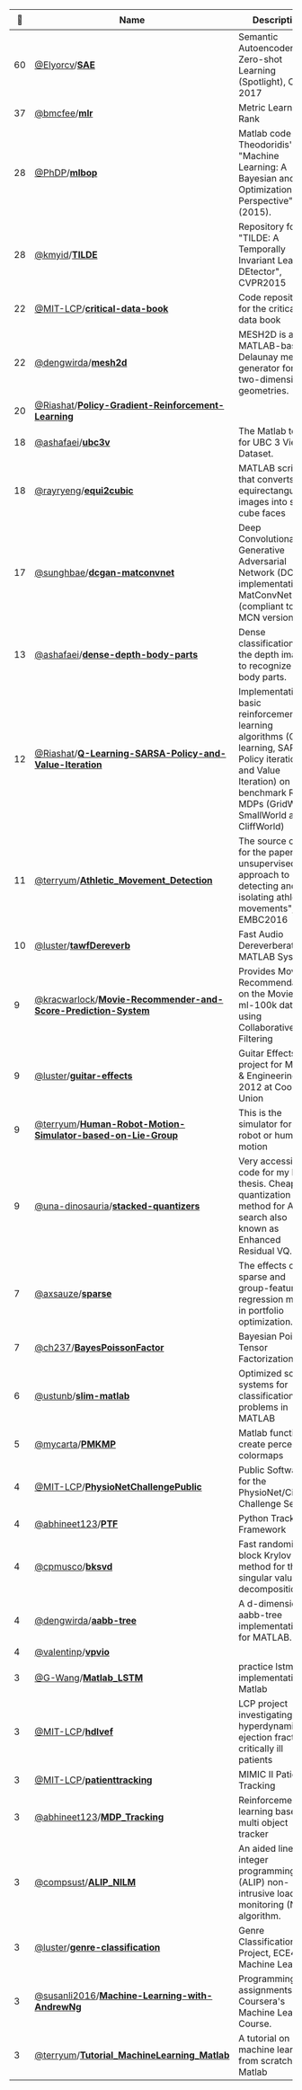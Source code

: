 |:star2: | Name | Description | 🌍|
|---|---|---|---|
|60|[@Elyorcv](https://github.com/Elyorcv)/[**SAE**](https://github.com/Elyorcv/SAE)|Semantic Autoencoder for Zero-shot Learning (Spotlight), CVPR 2017|[:arrow_upper_right:](https://elyorcv.github.io/projects/sae)|
|37|[@bmcfee](https://github.com/bmcfee)/[**mlr**](https://github.com/bmcfee/mlr)|Metric Learning to Rank||
|28|[@PhDP](https://github.com/PhDP)/[**mlbop**](https://github.com/PhDP/mlbop)|Matlab code for S. Theodoridis' "Machine Learning: A Bayesian and Optimization Perspective" (2015).||
|28|[@kmyid](https://github.com/kmyid)/[**TILDE**](https://github.com/kmyid/TILDE)|Repository for "TILDE: A Temporally Invariant Learned DEtector", CVPR2015||
|22|[@MIT-LCP](https://github.com/MIT-LCP)/[**critical-data-book**](https://github.com/MIT-LCP/critical-data-book)|Code repository for the critical data book||
|22|[@dengwirda](https://github.com/dengwirda)/[**mesh2d**](https://github.com/dengwirda/mesh2d)|MESH2D is a MATLAB-based Delaunay mesh generator for two-dimensional geometries.||
|20|[@Riashat](https://github.com/Riashat)/[**Policy-Gradient-Reinforcement-Learning**](https://github.com/Riashat/Policy-Gradient-Reinforcement-Learning)|||
|18|[@ashafaei](https://github.com/ashafaei)/[**ubc3v**](https://github.com/ashafaei/ubc3v)|The Matlab toolkit for UBC 3 View Dataset.|[:arrow_upper_right:](http://www.cs.ubc.ca/~shafaei/homepage/projects/crv16.php)|
|18|[@rayryeng](https://github.com/rayryeng)/[**equi2cubic**](https://github.com/rayryeng/equi2cubic)|MATLAB script that converts equirectangular images into six cube faces||
|17|[@sunghbae](https://github.com/sunghbae)/[**dcgan-matconvnet**](https://github.com/sunghbae/dcgan-matconvnet)|Deep Convolutional Generative Adversarial Network (DCGAN) implementation on MatConvNet (compliant to any MCN version)||
|13|[@ashafaei](https://github.com/ashafaei)/[**dense-depth-body-parts**](https://github.com/ashafaei/dense-depth-body-parts)|Dense classification of the depth images to recognize the body parts.|[:arrow_upper_right:](http://www.cs.ubc.ca/~shafaei/homepage/projects/crv16.php)|
|12|[@Riashat](https://github.com/Riashat)/[**Q-Learning-SARSA-Policy-and-Value-Iteration**](https://github.com/Riashat/Q-Learning-SARSA-Policy-and-Value-Iteration)|Implementation of basic reinforcement learning algorithms (Q-learning, SARSA, Policy iteration and Value Iteration) on benchmark RL MDPs (GridWorld, SmallWorld and CliffWorld)||
|11|[@terryum](https://github.com/terryum)/[**Athletic_Movement_Detection**](https://github.com/terryum/Athletic_Movement_Detection)|The source codes for the paper, "An unsupervised approach to detecting and isolating athletic movements", EMBC2016||
|10|[@luster](https://github.com/luster)/[**tawfDereverb**](https://github.com/luster/tawfDereverb)|Fast Audio Dereverberation MATLAB System||
|9|[@kracwarlock](https://github.com/kracwarlock)/[**Movie-Recommender-and-Score-Prediction-System**](https://github.com/kracwarlock/Movie-Recommender-and-Score-Prediction-System)|Provides Movie Recommendations on the MovieLens ml-100k dataset using Collaborative Filtering||
|9|[@luster](https://github.com/luster)/[**guitar-effects**](https://github.com/luster/guitar-effects)|Guitar Effects project for Music & Engineering, Fall 2012 at Cooper Union||
|9|[@terryum](https://github.com/terryum)/[**Human-Robot-Motion-Simulator-based-on-Lie-Group**](https://github.com/terryum/Human-Robot-Motion-Simulator-based-on-Lie-Group)|This is the simulator for the robot or human motion||
|9|[@una-dinosauria](https://github.com/una-dinosauria)/[**stacked-quantizers**](https://github.com/una-dinosauria/stacked-quantizers)|Very accessible code for my MSc thesis. Cheap quantization method for ANN search also known as Enhanced Residual VQ.||
|7|[@axsauze](https://github.com/axsauze)/[**sparse**](https://github.com/axsauze/sparse)|The effects of sparse and group-feature regression models in portfolio optimization.||
|7|[@ch237](https://github.com/ch237)/[**BayesPoissonFactor**](https://github.com/ch237/BayesPoissonFactor)|Bayesian Poisson Tensor Factorization||
|6|[@ustunb](https://github.com/ustunb)/[**slim-matlab**](https://github.com/ustunb/slim-matlab)|Optimized scoring systems for classification problems in MATLAB||
|5|[@mycarta](https://github.com/mycarta)/[**PMKMP**](https://github.com/mycarta/PMKMP)|Matlab function to create perceptual colormaps|[:arrow_upper_right:](http://www.mathworks.com/matlabcentral/fileexchange/28982-perceptually-improved-colormaps)|
|4|[@MIT-LCP](https://github.com/MIT-LCP)/[**PhysioNetChallengePublic**](https://github.com/MIT-LCP/PhysioNetChallengePublic)|Public Software for the PhysioNet/CinC Challenge Series||
|4|[@abhineet123](https://github.com/abhineet123)/[**PTF**](https://github.com/abhineet123/PTF)|Python Tracking Framework||
|4|[@cpmusco](https://github.com/cpmusco)/[**bksvd**](https://github.com/cpmusco/bksvd)|Fast randomized block Krylov method for the singular value decomposition||
|4|[@dengwirda](https://github.com/dengwirda)/[**aabb-tree**](https://github.com/dengwirda/aabb-tree)|A d-dimensional aabb-tree implementation for MATLAB.||
|4|[@valentinp](https://github.com/valentinp)/[**vpvio**](https://github.com/valentinp/vpvio)|||
|3|[@G-Wang](https://github.com/G-Wang)/[**Matlab_LSTM**](https://github.com/G-Wang/Matlab_LSTM)|practice lstm implementation in Matlab||
|3|[@MIT-LCP](https://github.com/MIT-LCP)/[**hdlvef**](https://github.com/MIT-LCP/hdlvef)|LCP project investigating hyperdynamic ejection fraction in critically ill patients||
|3|[@MIT-LCP](https://github.com/MIT-LCP)/[**patienttracking**](https://github.com/MIT-LCP/patienttracking)|MIMIC II Patient Tracking||
|3|[@abhineet123](https://github.com/abhineet123)/[**MDP_Tracking**](https://github.com/abhineet123/MDP_Tracking)| Reinforcement learning based multi object tracker |[:arrow_upper_right:](http://cvgl.stanford.edu/projects/MDP_tracking/)|
|3|[@compsust](https://github.com/compsust)/[**ALIP_NILM**](https://github.com/compsust/ALIP_NILM)|An aided linear integer programming (ALIP) non-intrusive load monitoring (NILM) algorithm.||
|3|[@luster](https://github.com/luster)/[**genre-classification**](https://github.com/luster/genre-classification)|Genre Classification Project, ECE414 Machine Learning||
|3|[@susanli2016](https://github.com/susanli2016)/[**Machine-Learning-with-AndrewNg**](https://github.com/susanli2016/Machine-Learning-with-AndrewNg)|Programming assignments for Coursera's Machine Learning Course.||
|3|[@terryum](https://github.com/terryum)/[**Tutorial_MachineLearning_Matlab**](https://github.com/terryum/Tutorial_MachineLearning_Matlab)|A tutorial on machine learning from scratch with Matlab||

